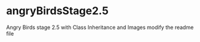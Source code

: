 # angryBirdsStage2.5
Angry Birds stage 2.5 with Class Inheritance and Images
modify the readme file
